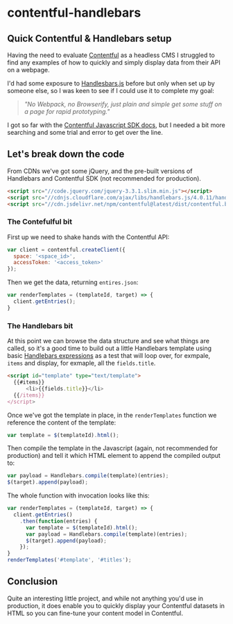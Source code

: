# contentful-handlebars
## Quick Contentful & Handlebars setup

Having the need to evaluate [Contentful](https://www.contentful.com) as a headless CMS I struggled to find any examples of how to quickly and simply display data from their API on a webpage.

I'd had some exposure to [Handlesbars.js](https://handlebarsjs.com) before but only when set up by someone else, so I was keen to see if I could use it to complete my goal:

> _"No Webpack, no Browserify, just plain and simple get some stuff on a page for rapid prototyping."_

I got so far with the [Contentful Javascript SDK docs](https://www.contentful.com/developers/docs/javascript/tutorials/using-js-cda-sdk/), but I needed a bit more searching and some trial and error to get over the line.

## Let's break down the code

From CDNs we've got some jQuery, and the pre-built versions of Handlebars and Contentful SDK (not recommended for production).

```html
<script src="//code.jquery.com/jquery-3.3.1.slim.min.js"></script>
<script src="//cdnjs.cloudflare.com/ajax/libs/handlebars.js/4.0.11/handlebars.min.js"></script>
<script src="//cdn.jsdelivr.net/npm/contentful@latest/dist/contentful.browser.min.js"></script>
```
      

### The Contefulful bit

First up we need to shake hands with the Contentful API:

```javascript
var client = contentful.createClient({
  space: '<space_id>',
  accessToken: '<access_token>'
});
``` 
      

Then we get the data, returning `entires.json`:

```javascript
var renderTemplates = (templateId, target) => {
  client.getEntries();
}
``` 
      

### The Handlebars bit

At this point we can browse the data structure and see what things are called, so it's a good time to build out a little Handlebars template using basic [Handlebars expressions](https://handlebarsjs.com/expressions.html) as a test that will loop over, for exmpale, `items` and display, for exmaple, all the `fields.title`.

```html
<script id="template" type="text/template">
  {{#items}}
      <li>{{fields.title}}</li>
  {{/items}}
</script>
```
      

Once we've got the template in place, in the `renderTemplates` function we reference the content of the template:

```javascript
var template = $(templateId).html();
```
      

Then compile the template in the Javascript (again, not recommended for production) and tell it which HTML element to append the compiled output to:

```javascript
var payload = Handlebars.compile(template)(entries);
$(target).append(payload);
```
      

The whole function with invocation looks like this:

```javascript
var renderTemplates = (templateId, target) => {
  client.getEntries()
    .then(function(entries) {
      var template = $(templateId).html();
      var payload = Handlebars.compile(template)(entries);
      $(target).append(payload);
    });
}
renderTemplates('#template', '#titles');
```

## Conclusion

Quite an interesting little project, and while not anything you'd use in production, it does enable you to quickly display your Contentful datasets in HTML so you can fine-tune your content model in Contentful.
